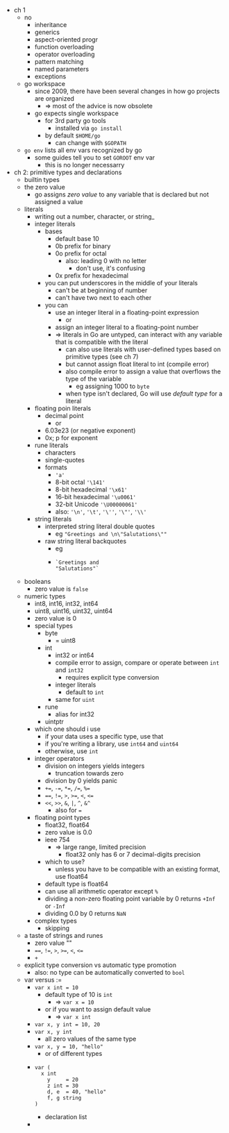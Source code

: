 - ch 1
	- no
		- inheritance
		- generics
		- aspect-oriented progr
		- function overloading
		- operator overloading
		- pattern matching
		- named parameters
		- exceptions
	- go workspace
		- since 2009, there have been several changes in how go projects are organized
			- => most of the advice is now obsolete
		- go expects single workspace
			- for 3rd party go tools
				- installed via `go install`
			- by default `$HOME/go`
				- can change with `$GOPATH`
	- `go env` lists all env vars recognized by go
		- some guides tell you to set `GOROOT` env var
			- this is no longer necessarry
- ch 2: primitive types and declarations
	- builtin types
	- the zero value
		- go assigns _zero value_ to any variable that is declared but not assigned a value
	- literals
		- writing out a number, character, or string_
		- integer literals
			- bases
				- default base 10
				- 0b prefix for binary
				- 0o prefix for octal
					- also: leading 0 with no letter
						- don't use, it's confusing
				- 0x prefix for hexadecimal
			- you can put underscores in the middle of your literals
				- can't be at beginning of number
				- can't have two next to each other
			- you can
				- use an integer literal in a floating-point expression
					- or
				- assign an integer literal to a floating-point number
				- => literals in Go are untyped, can interact with any variable that is compatible with the literal
					- can also use literals with user-defined types based on primitive types (see ch 7)
					- but cannot assign float literal to int (compile error)
					- also compile error to assign a value that overflows the type of the variable
						- eg assigning 1000 to `byte`
					- when type isn't declared, Go will use _default type_ for a literal
		- floating poin literals
			- decimal point
				- or
			- 6.03e23 (or negative exponent)
			- 0x; p for exponent
		- rune literals
			- characters
			- single-quotes
			- formats
				- `'a'`
				- 8-bit octal `'\141'`
				- 8-bit hexadecimal `'\x61'`
				- 16-bit hexadecimal `'\u0061'`
				- 32-bit Unicode `'\U00000061'`
				- also: `'\n'`, `'\t'`, `'\''`, `'\"'`, `'\\'`
		- string literals
			- interpreted string literal double quotes
				- eg `"Greetings and \n\"Salutations\""`
			- raw string literal backquotes
				- eg
				- ```
				  `Greetings and
				  "Salutations"`
				  ```
	- booleans
		- zero value is `false`
	- numeric types
		- int8, int16, int32, int64
		- uint8, uint16, uint32, uint64
		- zero value is 0
		- special types
			- byte
				- = uint8
			- int
				- int32 or int64
				- compile error to assign, compare or operate between `int` and `int32`
					- requires explicit type conversion
				- integer literals
					- default to `int`
				- same for `uint`
			- rune
				- alias for int32
			- uintptr
		- which one should i use
			- if your data uses a specific type, use that
			- if you're writing a library, use `int64` and `uint64`
			- otherwise, use `int`
		- integer operators
			- division on integers yields integers
				- truncation towards zero
			- division by 0 yields panic
			- `+=`, `-=`, `*=`, `/=`, `%=`
			- `==`, `!=`, `>`, `>=`, `<`, `<=`
			- `<<`, `>>`, `&`, `|`, `^`, `&^`
				- also for `=`
		- floating point types
			- float32, float64
			- zero value is 0.0
			- ieee 754
				- => large range, limited precision
					- float32 only has 6 or 7 decimal-digits precision
			- which to use?
				- unless you have to be compatible with an existing format, use float64
			- default type is float64
			- can use all arithmetic operator except `%`
			- dividing a non-zero floating point variable by 0 returns `+Inf` or `-Inf`
			- dividing 0.0 by 0 returns `NaN`
		- complex types
			- skipping
	- a taste of strings and runes
		- zero value ""
		- `==`, `!=`, `>`, `>=`, `<`, `<=`
		- `+`
	- explicit type conversion vs automatic type promotion
		- also: no type can be automatically converted to `bool`
	- var versus :=
		- `var x int = 10`
			- default type of 10 is `int`
				- => `var x = 10`
			- or if you want to assign default value
				- => `var x int`
		- `var x, y int = 10, 20`
		- `var x, y int`
			- all zero values of the same type
		- `var x, y = 10, "hello"`
			- or of different types
		- ```
		  var (
		  	x int
		      y     = 20
		      z int = 30
		      d, e  = 40, "hello"
		      f, g string
		  )
		  ```
			- declaration list
		-